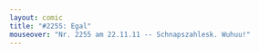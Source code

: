 ```yaml
---
layout: comic
title: "#2255: Egal"
mouseover: "Nr. 2255 am 22.11.11 -- Schnapszahlesk. Wuhuu!"
---
```


